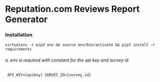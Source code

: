 
# Reputation.com Reviews Report Generator
### Installation
```virtualenv -r pip3 env && source env/bin/activate && pip3 install -r requirements```
###### a .env is required with constant for the api key and survey id
``` API_KEY=[apikey] SURVEY_ID=[survey_id]```